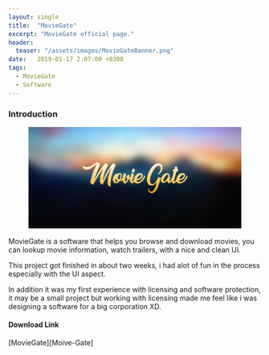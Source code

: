 ```yaml
---
layout: single
title:  "MovieGate"
excerpt: "MovieGate official page."
header:
  teaser: "/assets/images/MovieGateBanner.png"
date:   2019-01-17 2:07:00 +0300
tags:
  - MovieGate 
  - Software
---
```

 
### Introduction

<figure>
	<a href=""><img src="assets/images/Banner.jpg"></a>
</figure>


MovieGate is a software that helps you browse and download movies, you can lookup movie information, watch trailers, with a nice and clean UI.

This project got finished in about two weeks, i had alot of fun in the process especially with the UI aspect.

In addition it was my first experience with licensing and software protection, it may be a small project but working with licensing made me feel like i was designing a software for a big corporation XD.



#### Download Link

[MovieGate][Moive-Gate]







[Movie-Gate]: https://google.com
